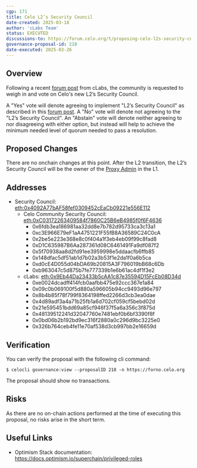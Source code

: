```yaml
---
cgp: 171
title: Celo L2’s Security Council
date-created: 2025-03-18
author: 'cLabs Team'
status: EXECUTED
discussions-to: https://forum.celo.org/t/proposing-celo-l2s-security-council
governance-proposal-id: 218
date-executed: 2025-03-26
---
```


## Overview
Following a recent [forum post](https://forum.celo.org/t/proposing-celo-l2s-security-council/10578) from cLabs, the community is requested to weigh in and vote on Celo's new L2’s Security Council.
 
A "Yes" vote will denote agreeing to implement "L2’s Security Council" as described in this [forum post](https://forum.celo.org/t/proposing-celo-l2s-security-council/10578). A "No" vote will denote not agreeing to the "L2’s Security Council". An "Abstain" vote will denote neither agreeing to nor disagreeing with either option, but instead will help to achieve the minimum needed level of quorum needed to pass a resolution.
 
## Proposed Changes
 
There are no onchain changes at this point. After the L2 transition, the L2’s Security Council will be the owner of the [Proxy Admin](https://github.com/celo-org/optimism/blob/pahor/genesisGeneration/packages/contracts-bedrock/src/universal/ProxyAdmin.sol) in the L1.

## Addresses

- Security Council: [eth:0x4092A77bAF58fef0309452cEaCb09221e556E112](https://app.safe.global/home?safe=eth:0x4092A77bAF58fef0309452cEaCb09221e556E112)
  - Celo Community Security Council: [eth:0xC03172263409584f7860C25B6eB4985f0f6F4636](https://app.safe.global/home?safe=eth:0xC03172263409584f7860C25B6eB4985f0f6F4636)
     - 0x6fdb3ea186981aa32dd8e7b782d95733ca3c13a1
     - 0xc3E966E79eF1aA4751221F55fB8A36589C24C0cA
     - 0x2be5e223e368e8c0f404a1f3eb4eb09f99c8fad8
     - 0xD1C635987B6Aa287361d08C6461491Fa9df087f2
     - 0x5f70938aa8d2fd91ee3959998e5ddaacfb6ffb85
     - 0x148dfac5df51ab1d7b02a3b53f1e2da1f0a6b5ca
     - 0xd0cE4D055d04bDA69b20815A3F796019bB68c6Db
     - 0xb963047c5d875b7fe777339b1e6b61ac4df1f3e2
  - cLabs: [eth:0x9Eb44Da23433b5cAA1c87e35594D15FcEb08D34d](https://app.safe.global/settings/setup?safe=eth:0x9Eb44Da23433b5cAA1c87e35594D15FcEb08D34d)
     - 0xe0024dcadff414fcb0aafbb475e92ccc367e1a84
     - 0x09c0b069100f5d880a596605b94cc9493d96e797
     - 0x8b4b85f78f799f8364198ffed2266d3cb3ea0dae
     - 0x4d89adf3a4a71b25fb1a6d702cf059cf5bebd02d
     - 0x21e595451bdd69a85cf946f37f5a6a356c3f875d
     - 0x48139512241d32047760e7481ebf0b6bf3390f8f
     - 0x0bd06b2b192bd9ec316f2880a0c296d9bc3225e0
     - 0x326b764ceb4fe11e70af538d3cb997bb2e16659d
 
## Verification
 
You can verify the proposal with the following cli command:

`$ celocli governance:view --proposalID 218 -n https://forno.celo.org`

The proposal should show no transactions.
 
## Risks
 
As there are no on-chain actions performed at the time of executing this proposal, no risks arise in the short term.
 
## Useful Links
 
* Optimism Stack documentation: https://docs.optimism.io/superchain/privileged-roles
